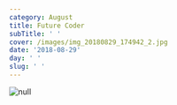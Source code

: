 ```yaml
---
category: August
title: Future Coder
subTitle: ' '
cover: /images/img_20180829_174942_2.jpg
date: '2018-08-29'
day: ' '
slug: ' '
---
```

![null](/images/img_20180829_174942_2.jpg)
